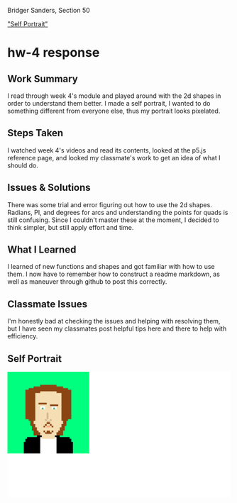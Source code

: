 Bridger Sanders, Section 50

["Self Portrait"](https://bridger-sanders.github.io/120-work/hw-4)

# hw-4 response

## Work Summary

I read through week 4's module and played around with the 2d shapes in order to understand them better. I made a self portrait, I wanted to do something different from everyone else, thus my portrait looks pixelated.

## Steps Taken

I watched week 4's videos and read its contents, looked at the p5.js reference page, and looked my classmate's
work to get an idea of what I should do.

## Issues & Solutions

There was some trial and error figuring out how to use the 2d shapes. Radians, PI, and degrees for arcs and understanding the points for quads is still confusing. Since I couldn't master these at the moment, I decided to think simpler, but still apply effort and time.

## What I Learned

I learned of new functions and shapes and got familiar with how to use them. I now have to remember how to construct a readme markdown, as well as maneuver through github to post this correctly.

## Classmate Issues

I'm honestly bad at checking the issues and helping with resolving them, but I have seen my classmates post helpful tips here and there to help with efficiency.

## Self Portrait

![Self Portait](images/20181602_self_portrait.png)
